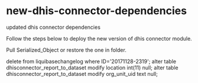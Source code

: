# new-dhis-connector-dependencies
updated dhis connector dependencies

Follow the steps below to deploy the new version of dhis connector module.

Pull Serialized_Object or restore the one in folder.

delete from liquibasechangelog where ID='20171128-2319';
alter table dhisconnector_report_to_dataset modify location int(11) null;
alter table dhisconnector_report_to_dataset modify org_unit_uid text null;

